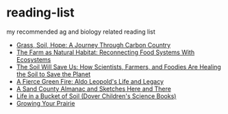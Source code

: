 # reading-list
 my recommended ag and biology related reading list
  * <a target="_blank" href="https://www.amazon.com/gp/product/1603585451/ref=as_li_tl?ie=UTF8&camp=1789&creative=9325&creativeASIN=1603585451&linkCode=as2&tag=kpowz-20&linkId=71ae951e02649318279584706e0b7f2e">Grass, Soil, Hope: A Journey Through Carbon Country</a><img src="//ir-na.amazon-adsystem.com/e/ir?t=kpowz-20&l=am2&o=1&a=1603585451" width="1" height="1" border="0" alt="" style="border:none !important; margin:0px !important;" />
  * <a target="_blank" href="https://www.amazon.com/gp/product/1559638478/ref=as_li_tl?ie=UTF8&camp=1789&creative=9325&creativeASIN=1559638478&linkCode=as2&tag=kpowz-20&linkId=19dabf43dd7a358ba0c81f797c0be3b0">The Farm as Natural Habitat: Reconnecting Food Systems With Ecosystems</a><img src="//ir-na.amazon-adsystem.com/e/ir?t=kpowz-20&l=am2&o=1&a=1559638478" width="1" height="1" border="0" alt="" style="border:none !important; margin:0px !important;" />
  * <a target="_blank" href="https://www.amazon.com/gp/product/1609615549/ref=as_li_tl?ie=UTF8&camp=1789&creative=9325&creativeASIN=1609615549&linkCode=as2&tag=kpowz-20&linkId=ac5cc6cf8389c4afb3e3065f909a195e">The Soil Will Save Us: How Scientists, Farmers, and Foodies Are Healing the Soil to Save the Planet</a><img src="//ir-na.amazon-adsystem.com/e/ir?t=kpowz-20&l=am2&o=1&a=1609615549" width="1" height="1" border="0" alt="" style="border:none !important; margin:0px !important;" />
  * <a target="_blank" href="https://www.amazon.com/gp/product/019996503X/ref=as_li_tl?ie=UTF8&camp=1789&creative=9325&creativeASIN=019996503X&linkCode=as2&tag=kpowz-20&linkId=f57d166ba9d9b51903dcff048c3816d2">A Fierce Green Fire: Aldo Leopold's Life and Legacy</a><img src="//ir-na.amazon-adsystem.com/e/ir?t=kpowz-20&l=am2&o=1&a=019996503X" width="1" height="1" border="0" alt="" style="border:none !important; margin:0px !important;" />
  * <a target="_blank" href="https://www.amazon.com/gp/product/0195007778/ref=as_li_tl?ie=UTF8&camp=1789&creative=9325&creativeASIN=0195007778&linkCode=as2&tag=kpowz-20&linkId=d0c0ddb220383d44c4f74ad2aecca12b">A Sand County Almanac and Sketches Here and There</a><img src="//ir-na.amazon-adsystem.com/e/ir?t=kpowz-20&l=am2&o=1&a=0195007778" width="1" height="1" border="0" alt="" style="border:none !important; margin:0px !important;" />
  * <a target="_blank" href="https://www.amazon.com/gp/product/0486410579/ref=as_li_tl?ie=UTF8&camp=1789&creative=9325&creativeASIN=0486410579&linkCode=as2&tag=kpowz-20&linkId=6f7173d1f3517f560029e460739ea65c">Life in a Bucket of Soil (Dover Children's Science Books)</a><img src="//ir-na.amazon-adsystem.com/e/ir?t=kpowz-20&l=am2&o=1&a=0486410579" width="1" height="1" border="0" alt="" style="border:none !important; margin:0px !important;" />
  * <a target="_blank" href="https://www.prairiemoon.com/PDF/growing-your-prairie.pdf">Growing Your Prairie</a>
